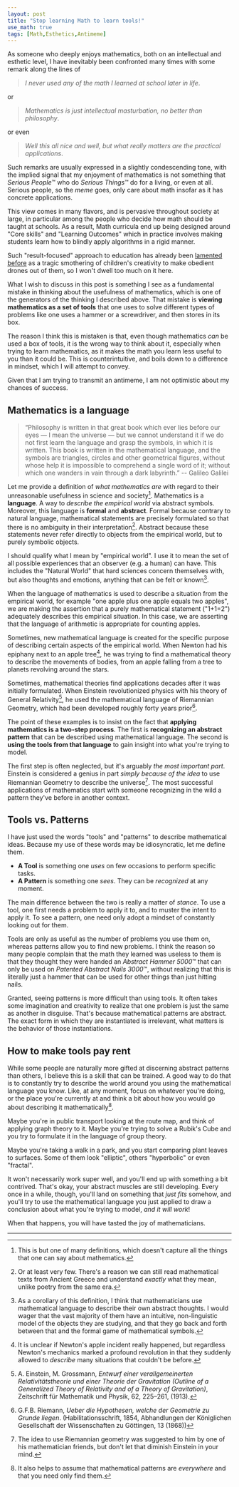 ```yaml
---
layout: post
title: "Stop learning Math to learn tools!"
use_math: true
tags: [Math,Esthetics,Antimeme]
---
```


As someone who deeply enjoys mathematics, both on an intellectual and esthetic level, I have inevitably been confronted many times with some remark along the lines of 
> *I never used any of the math I learned at school later in life*.

or 
> *Mathematics is just intellectual masturbation, no better than philosophy*.

or even 
> *Well this all nice and well, but what really matters are the practical applications*.

Such remarks are usually expressed in a slightly condescending tone, with the implied signal that my enjoyment of mathematics is not something that *Serious People*™ who do *Serious Things*™ do for a living, or even at all. Serious people, so the *meme* goes, only care about math insofar as it has concrete applications.

This view comes in many flavors, and is pervasive throughout society at large, in particular among the people who decide how math should be taught at schools. As a result, Math curricula end up being designed around "Core skills" and "Learning Outcomes" which in practice involves making students learn how to blindly apply algorithms in a rigid manner.

Such "result-focused" approach to education has already been [lamented before](https://www.maa.org/sites/default/files/pdf/devlin/LockhartsLament.pdf) as a tragic smothering of children's creativity to make obedient drones out of them, so I won't dwell too much on it here.

What I wish to discuss in this post is something I see as a fundamental mistake in thinking about the usefulness of mathematics, which is one of the generators of the thinking I described above. That mistake is **viewing mathematics as a set of tools** that one uses to solve different types of problems like one uses a hammer or a screwdriver, and then stores in its box.

The reason I think this is mistaken is that, even though mathematics *can* be used a box of tools, it is the wrong way to think about it, especially when trying to learn mathematics, as it makes the math you learn less useful to you than it could be. This is counterintuitive, and boils down to a difference in mindset, which I will attempt to convey.

Given that I am trying to transmit an antimeme, I am not optimistic about my chances of success.

## Mathematics is a language

> “Philosophy is written in that great book which ever lies before our eyes — I mean the universe — but we cannot understand it if we do not first learn the language and grasp the symbols, in which it is written. This book is written in the mathematical language, and the symbols are triangles, circles and other geometrical figures, without whose help it is impossible to comprehend a single word of it; without which one wanders in vain through a dark labyrinth.” -- Galileo Galilei

Let me provide a definition of *what mathematics are* with regard to their unreasonable usefulness in science and society[^definition]. Mathematics is a **language**. A way to *describe the empirical world* via abstract symbols. Moreover, this language is **formal** and **abstract**. Formal because contrary to natural language, mathematical statements are precisely formulated so that there is no ambiguity in their interpretation[^ambiguity]. Abstract because these statements never refer directly to objects from the empirical world, but to purely symbolic objects.

I should qualify what I mean by "empirical world". I use it to mean the set of all possible experiences that an observer (e.g. a human) can have. This includes the "Natural World" that hard sciences concern themselves with, but also thoughts and emotions, anything that can be felt or known[^corollary].

[^definition]: This is but one of many definitions, which doesn't capture all the things that one can say about mathematics.

[^ambiguity]: Or at least very few. There's a reason we can still read mathematical texts from Ancient Greece and understand *exactly* what they mean, unlike poetry from the same era.

[^corollary]: As a corollary of this definition, I think that mathematicians use mathematical language to describe their own abstract thoughts. I would wager that the vast majority of them have an intuitive, non-linguistic model of the objects they are studying, and that they go back and forth between that and the formal game of mathematical symbols.

When the language of mathematics is used to describe a situation from the empirical world, for example "one apple plus one apple equals two apples", we are making the assertion that a purely mathematical statement ("1+1=2") adequately describes this empirical situation. In this case, we are asserting that the language of arithmetic is appropriate for counting apples.

Sometimes, new mathematical language is created for the specific purpose of describing certain aspects of the empirical world. When Newton had his epiphany next to an apple tree[^newton], he was trying to find a mathematical theory to describe the movements of bodies, from an apple falling from a tree to planets revolving around the stars.

[^newton]: It is unclear if Newton's apple incident really happened, but regardless Newton's mechanics marked a profound revolution in that they suddenly allowed to *describe* many situations that couldn't be before.

Sometimes, mathematical theories find applications decades after it was initially formulated. When Einstein revolutionized physics with his theory of General Relativity[^einstein], he used the mathematical language of Riemannian Geometry, which had been developed roughly forty years prior[^riemann].

[^einstein]: A. Einstein, M. Grossmann, *Entwurf einer verallgemeinerten Relativitätstheorie und einer Theorie der Gravitation (Outline of a Generalized Theory of Relativity and of a Theory of Gravitation)*, Zeitschrift für Mathematik und Physik, 62, 225–261, (1913).

[^riemann]: G.F.B. Riemann, *Ueber die Hypothesen, welche der Geometrie zu Grunde liegen*. (Habilitationsschrift, 1854, Abhandlungen der Königlichen Gesellschaft der Wissenschaften zu Göttingen, 13 (1868))

The point of these examples is to insist on the fact that **applying mathematics is a two-step process**. The first is **recognizing an abstract pattern** that can be described using mathematical language. The second is **using the tools from that language** to gain insight into what you're trying to model.

The first step is often neglected, but it's arguably *the most important part*. Einstein is considered a genius in part *simply because of the idea* to use Riemannian Geometry to describe the universe[^relativity]. The most successful applications of mathematics start with someone recognizing in the wild a pattern they've before in another context.

[^relativity]: The idea to use Riemannian geometry was suggested to him by one of his mathematician friends, but don't let that diminish Einstein in your mind.

## Tools vs. Patterns

I have just used the words "tools" and "patterns" to describe mathematical ideas. Because my use of these words may be idiosyncratic, let me define them.

- **A Tool** is something one *uses* on few occasions to perform specific tasks.
- **A Pattern** is something one *sees*. They can be *recognized* at any moment.

The main difference between the two is really a matter of *stance*. To use a tool, one first needs a problem to apply it to, and to muster the intent to apply it. To see a pattern, one need only adopt a mindset of constantly looking out for them.

Tools are only as useful as the number of problems you use them on, whereas patterns allow you to find new problems. I think the reason so many people complain that the math they learned was useless to them is that they thought they were handed an *Abstract Hammer 5000*™ that can only be used on *Patented Abstract Nails 3000*™, without realizing that this is literally just a hammer that can be used for other things than just hitting nails.

Granted, seeing patterns is more difficult than using tools. It often takes some imagination and creativity to realize that one problem is just the same as another in disguise. That's because mathematical patterns are abstract. The exact form in which they are instantiated is irrelevant, what matters is the behavior of those instantiations.

## How to make tools pay rent

While some people are naturally more gifted at discerning abstract patterns than others, I believe this is a skill that can be trained. A good way to do that is to constantly try to describe the world around you using the mathematical language you know. Like, at any moment, focus on whatever you're doing, or the place you're currently at and think a bit about how you would go about describing it mathematically[^trick].

[^trick]: It also helps to assume that mathematical patterns are *everywhere* and that you need only find them.

Maybe you're in public transport looking at the route map, and think of applying graph theory to it. Maybe you're trying to solve a Rubik's Cube and you try to formulate it in the language of group theory.

Maybe you're taking a walk in a park, and you start comparing plant leaves to surfaces. Some of them look "elliptic", others "hyperbolic" or even "fractal".

It won't necessarily work super well, and you'll end up with something a bit contrived. That's okay, your abstract muscles are still developing. Every once in a while, though, you'll land on something that *just fits* somehow, and you'll try to use the mathematical language you just applied to draw a conclusion about what you're trying to model, *and it will work*!

When that happens, you will have tasted the joy of mathematicians.

---